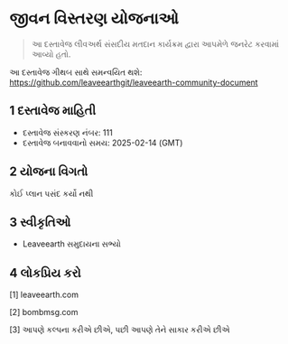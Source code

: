 # જીવન વિસ્તરણ યોજનાઓ

>આ દસ્તાવેજ લીવઅર્થ સંસદીય મતદાન કાર્યક્રમ દ્વારા આપમેળે જનરેટ કરવામાં આવ્યો હતો.

આ દસ્તાવેજ ગીથબ સાથે સમન્વયિત થશે: https://github.com/leaveearthgit/leaveearth-community-document

## 1 દસ્તાવેજ માહિતી

- દસ્તાવેજ સંસ્કરણ નંબર: 111
- દસ્તાવેજ બનાવવાનો સમય: 2025-02-14 (GMT)

## 2 યોજના વિગતો

કોઈ પ્લાન પસંદ કર્યો નથી

## 3 સ્વીકૃતિઓ
* Leaveearth સમુદાયના સભ્યો

## 4 લોકપ્રિય કરો
[1] leaveearth.com

[2] bombmsg.com

[3] આપણે કલ્પના કરીએ છીએ, પછી આપણે તેને સાકાર કરીએ છીએ